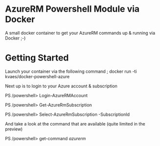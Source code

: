 AzureRM Powershell Module via Docker
====================================
A small docker container to get your AzureRM commands up & running via Docker ;-)

Getting Started
===============

Launch your container via the following command ;
docker run -ti kvaes/docker-powershell-azure

Next up is to login to your Azure account & subscription

PS /powershell> Login-AzureRMAccount

PS /powershell> Get-AzureRmSubscription

PS /powershell> Select-AzureRmSubscription -SubscriptionId <your-subscription-id>

And take a look at the command that are available (quite limited in the preview)

PS /powershell> get-command *azurerm*
